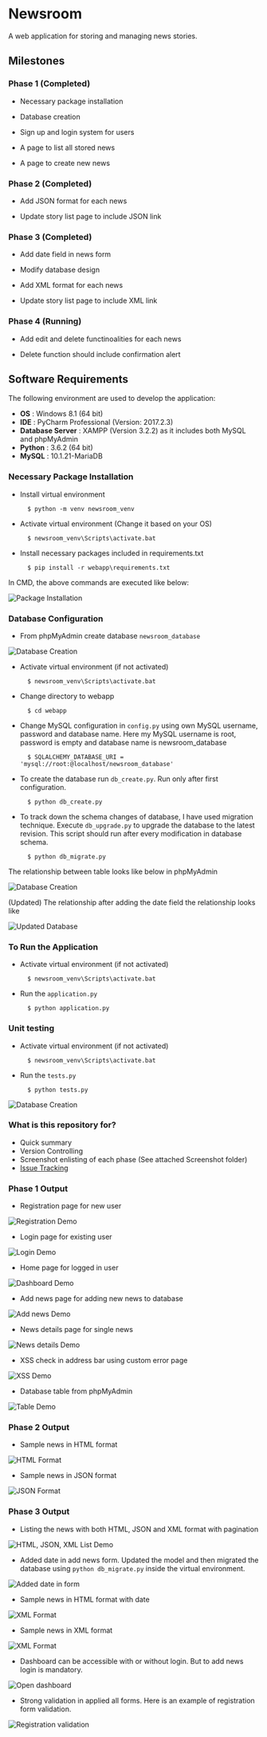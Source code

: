Newsroom
========

A web application for storing and managing news stories.

## Milestones

### Phase 1 (Completed)

   - Necessary package installation
   
   - Database creation
   
   - Sign up and login system for users

   - A page to list all stored news

   - A page to create new news

### Phase 2 (Completed)

   - Add JSON format for each news

   - Update story list page to include JSON link

### Phase 3 (Completed)
 
   - Add date field in news form

   - Modify database design
   
   - Add XML format for each news

   - Update story list page to include XML link

### Phase 4 (Running)

   - Add edit and delete functinoalities for each news

   - Delete function should include confirmation alert
   
## Software Requirements

The following environment are used to develop the application:

- **OS** : Windows 8.1 (64 bit)
- **IDE** : PyCharm Professional (Version: 2017.2.3)
- **Database Server** : XAMPP (Version 3.2.2) as it includes both MySQL and phpMyAdmin
- **Python** : 3.6.2 (64 bit)
- **MySQL** : 10.1.21-MariaDB

### Necessary Package Installation

- Install virtual environment

		$ python -m venv newsroom_venv

- Activate virtual environment (Change it based on your OS)

		$ newsroom_venv\Scripts\activate.bat

- Install necessary packages included in requirements.txt

		$ pip install -r webapp\requirements.txt

In CMD, the above commands are executed like below:

![Package Installation](Screenshot/Phase1/install_package.png)		
		
### Database Configuration

- From phpMyAdmin create database `newsroom_database`

![Database Creation](Screenshot/Phase1/create_database.png)

- Activate virtual environment (if not activated)

		$ newsroom_venv\Scripts\activate.bat

- Change directory to webapp

		$ cd webapp

- Change MySQL configuration in `config.py` using own MySQL username, password and database name. 
Here my MySQL username is root, password is empty and database name is newsroom_database

		$ SQLALCHEMY_DATABASE_URI = 'mysql://root:@localhost/newsroom_database'

- To create the database run `db_create.py`. Run only after first configuration. 

		$ python db_create.py

- To track down the schema changes of database, I have used migration technique.
Execute `db_upgrade.py` to upgrade the database to the latest revision. 
This script should run after every modification in database schema.

		$ python db_migrate.py

The relationship between table looks like below in phpMyAdmin

![Database Creation](Screenshot/Phase1/database.png)		
		
(Updated) The relationship after adding the date field the relationship looks like

![Updated Database](Screenshot/Phase3/updated_database.png)		

		
### To Run the Application

- Activate virtual environment (if not activated)

		$ newsroom_venv\Scripts\activate.bat

- Run the `application.py`

		$ python application.py

		
### Unit testing

- Activate virtual environment (if not activated)

		$ newsroom_venv\Scripts\activate.bat

- Run the `tests.py`

		$ python tests.py

![Database Creation](Screenshot/Phase3/unittests.png)		

		
### What is this repository for?

- Quick summary
- Version Controlling
- Screenshot enlisting of each phase (See attached Screenshot folder)
- [Issue Tracking](https://bitbucket.org/arsho/newsroom/issues)


### Phase 1 Output

- Registration page for new user

![Registration Demo](Screenshot/Phase1/registration.png)

- Login page for existing user

![Login Demo](Screenshot/Phase1/login.png)

- Home page for logged in user

![Dashboard Demo](Screenshot/Phase1/dashboard.png)

- Add news page for adding new news to database

![Add news Demo](Screenshot/Phase1/add_news.png)

- News details page for single news

![News details Demo](Screenshot/Phase1/news_details.png)

- XSS check in address bar using custom error page

![XSS Demo](Screenshot/Phase1/xss.png)

- Database table from phpMyAdmin

![Table Demo](Screenshot/Phase1/database_table.png)

### Phase 2 Output

- Sample news in HTML format

![HTML Format](Screenshot/Phase2/html_format.png)

- Sample news in JSON format

![JSON Format](Screenshot/Phase2/json_format.png)


### Phase 3 Output

- Listing the news with both HTML, JSON and XML format with pagination

![HTML, JSON, XML List Demo](Screenshot/Phase3/list.png)

- Added date in add news form. 
Updated the model and then migrated the database using `python db_migrate.py` inside the virtual environment.

![Added date in form](Screenshot/Phase3/add_news_date.png)

- Sample news in HTML format with date

![XML Format](Screenshot/Phase3/html_format_date.png)

- Sample news in XML format

![XML Format](Screenshot/Phase3/xml_format.png)

- Dashboard can be accessible with or without login. But to add news login is mandatory.

![Open dashboard](Screenshot/Phase3/open_dashboard.png)

- Strong validation in applied all forms. Here is an example of registration form validation.

![Registration validation](Screenshot/Phase3/registration_validation.png)

